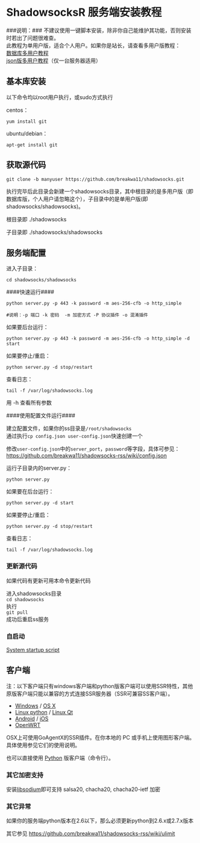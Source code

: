 # ShadowsocksR 服务端安装教程 #
###说明：###
不建议使用一键脚本安装，除非你自己能维护其功能，否则安装时若出了问题很难查。  
此教程为单用户版，适合个人用户。如果你是站长，请查看多用户版教程：  
[数据库多用户教程](https://github.com/breakwa11/shadowsocks-rss/wiki/Server-Setup(manyuser-with-mysql))  
[json版多用户教程](https://github.com/breakwa11/shadowsocks-rss/wiki/Server-Setup(manyuser-with-mudbjson))（仅一台服务器适用）

基本库安装 
-----
以下命令均以root用户执行，或sudo方式执行

centos：  

    yum install git

ubuntu/debian：  
 
    apt-get install git

获取源代码
-----
`git clone -b manyuser https://github.com/breakwa11/shadowsocks.git`

执行完毕后此目录会新建一个shadowsocks目录，其中根目录的是多用户版（即数据库版，个人用户请忽略这个），子目录中的是单用户版(即shadowsocks/shadowsocks)。

根目录即 ./shadowsocks

子目录即 ./shadowsocks/shadowsocks

服务端配置
-----
进入子目录：
```
cd shadowsocks/shadowsocks
```

####快速运行####
```
python server.py -p 443 -k password -m aes-256-cfb -o http_simple

#说明：-p 端口 -k 密码  -m 加密方式 -P 协议插件 -o 混淆插件
```
如果要后台运行：
```
python server.py -p 443 -k password -m aes-256-cfb -o http_simple -d start
```
如果要停止/重启：
```
python server.py -d stop/restart
```
查看日志：
```
tail -f /var/log/shadowsocks.log
```

用 -h 查看所有参数

####使用配置文件运行####

建立配置文件，如果你的ss目录是`/root/shadowsocks`  
通过执行`cp config.json user-config.json`快速创建一个

修改`user-config.json`中的`server_port`，`password`等字段，具体可参见：  
https://github.com/breakwa11/shadowsocks-rss/wiki/config.json


运行子目录内的server.py：
```
python server.py
```

如果要在后台运行：
```
python server.py -d start
```
如果要停止/重启：
```
python server.py -d stop/restart
```
查看日志：
```
tail -f /var/log/shadowsocks.log
```
### 更新源代码 ###
如果代码有更新可用本命令更新代码

进入shadowsocks目录  
`cd shadowsocks`  
执行  
`git pull`  
成功后重启ss服务

### 自启动 ###
[System startup script](https://github.com/breakwa11/shadowsocks-rss/wiki/System-startup-script)  

客户端
------
注：以下客户端只有windows客户端和python版客户端可以使用SSR特性，其他原版客户端只能以兼容的方式连接SSR服务器（SSR可兼容SS客户端）。

* [Windows] / [OS X]
* [Linux python] / [Linux Qt]
* [Android] / [iOS]
* [OpenWRT]

OSX上可使用GoAgentX的SSR插件。在你本地的 PC 或手机上使用图形客户端。具体使用参见它们的使用说明。

也可以直接使用 [Python] 版客户端（命令行）。

### 其它加密支持 ###
安装[libsodium]即可支持 salsa20, chacha20, chacha20-ietf 加密

### 其它异常 ###
如果你的服务端python版本在2.6以下，那么必须更新python到2.6.x或2.7.x版本

其它参见 https://github.com/breakwa11/shadowsocks-rss/wiki/ulimit


[Python]:            https://github.com/breakwa11/shadowsocks-rss/wiki/Python-client
[Linux python]:      https://github.com/breakwa11/shadowsocks
[Linux Qt]:          https://github.com/librehat/shadowsocks-qt5
[Android]:           https://github.com/shadowsocks/shadowsocks-android
[Debian sid]:        https://packages.debian.org/unstable/python/shadowsocks
[iOS]:               https://github.com/shadowsocks/shadowsocks-iOS/wiki/Help
[OpenWRT]:           https://github.com/shadowsocks/openwrt-shadowsocks
[OS X]:              https://github.com/shadowsocks/shadowsocks-iOS/wiki/Shadowsocks-for-OSX-Help
[Windows]:           https://github.com/breakwa11/shadowsocks-csharp
[libsodium]:         https://github.com/breakwa11/shadowsocks-rss/wiki/libsodium